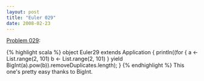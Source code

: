 ```yaml
---
layout: post
title: "Euler 029"
date: 2008-02-23
---
```


[Problem 029]\:

{% highlight scala %}
object Euler29 extends Application {
  println((for {
    a <- List.range(2, 101)
    b <- List.range(2, 101)
  } yield BigInt(a).pow(b)).removeDuplicates.length);
}
{% endhighlight %}
This one's pretty easy thanks to BigInt.



[Problem 029]: http://projecteuler.net/index.php?section=problems&id=29
